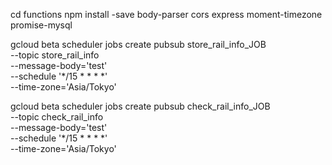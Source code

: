 
cd functions
npm install -save body-parser cors express moment-timezone promise-mysql


gcloud beta scheduler jobs create pubsub store_rail_info_JOB \
  --topic store_rail_info \
  --message-body='test' \
  --schedule '*/15 * * * *' \
  --time-zone='Asia/Tokyo'


gcloud beta scheduler jobs create pubsub check_rail_info_JOB \
  --topic check_rail_info \
  --message-body='test' \
  --schedule '*/15 * * * *' \
  --time-zone='Asia/Tokyo'